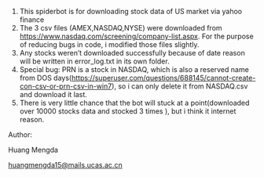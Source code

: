 1. This spiderbot is for downloading stock data of US market via yahoo finance
2. The 3 csv files (AMEX,NASDAQ,NYSE) were downloaded from https://www.nasdaq.com/screening/company-list.aspx. For the purpose of reducing bugs in code, i modified those files slightly.
3. Any stocks weren’t downloaded successfully because of date reason will be written in error_log.txt in its own folder.
4. Special bug: PRN is a stock in NASDAQ, which is also a reserved name from DOS days(https://superuser.com/questions/688145/cannot-create-con-csv-or-prn-csv-in-win7), so i can only delete it from NASDAQ.csv and download it last.
5. There is very little chance that the bot will stuck at a point(downloaded over 10000 stocks data and stocked 3 times ), but i think it internet reason.

Author:

Huang Mengda

huangmengda15@mails.ucas.ac.cn